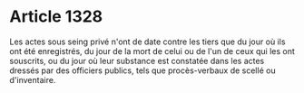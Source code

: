 # Article 1328

Les actes sous seing privé n'ont de date contre les tiers que du jour où ils ont été enregistrés, du jour de la mort de celui ou de l'un de ceux qui les ont souscrits, ou du jour où leur substance est constatée dans les actes dressés par des officiers publics, tels que procès-verbaux de scellé ou d'inventaire.
